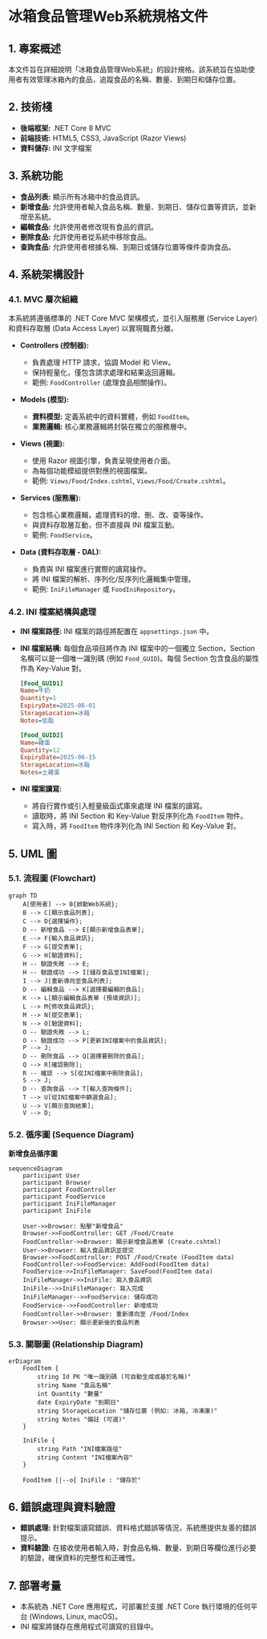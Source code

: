 # 冰箱食品管理Web系統規格文件

## 1. 專案概述

本文件旨在詳細說明「冰箱食品管理Web系統」的設計規格。該系統旨在協助使用者有效管理冰箱內的食品，追蹤食品的名稱、數量、到期日和儲存位置。

## 2. 技術棧

*   **後端框架:** .NET Core 8 MVC
*   **前端技術:** HTML5, CSS3, JavaScript (Razor Views)
*   **資料儲存:** INI 文字檔案

## 3. 系統功能

*   **食品列表:** 顯示所有冰箱中的食品資訊。
*   **新增食品:** 允許使用者輸入食品名稱、數量、到期日、儲存位置等資訊，並新增至系統。
*   **編輯食品:** 允許使用者修改現有食品的資訊。
*   **刪除食品:** 允許使用者從系統中移除食品。
*   **查詢食品:** 允許使用者根據名稱、到期日或儲存位置等條件查詢食品。

## 4. 系統架構設計

### 4.1. MVC 層次組織

本系統將遵循標準的 .NET Core MVC 架構模式，並引入服務層 (Service Layer) 和資料存取層 (Data Access Layer) 以實現職責分離。

*   **Controllers (控制器):**
    *   負責處理 HTTP 請求，協調 Model 和 View。
    *   保持輕量化，僅包含請求處理和結果返回邏輯。
    *   範例: `FoodController` (處理食品相關操作)。

*   **Models (模型):**
    *   **資料模型:** 定義系統中的資料實體，例如 `FoodItem`。
    *   **業務邏輯:** 核心業務邏輯將封裝在獨立的服務層中。

*   **Views (視圖):**
    *   使用 Razor 視圖引擎，負責呈現使用者介面。
    *   為每個功能模組提供對應的視圖檔案。
    *   範例: `Views/Food/Index.cshtml`, `Views/Food/Create.cshtml`。

*   **Services (服務層):**
    *   包含核心業務邏輯，處理資料的增、刪、改、查等操作。
    *   與資料存取層互動，但不直接與 INI 檔案互動。
    *   範例: `FoodService`。

*   **Data (資料存取層 - DAL):**
    *   負責與 INI 檔案進行實際的讀寫操作。
    *   將 INI 檔案的解析、序列化/反序列化邏輯集中管理。
    *   範例: `IniFileManager` 或 `FoodIniRepository`。

### 4.2. INI 檔案結構與處理

*   **INI 檔案路徑:** INI 檔案的路徑將配置在 `appsettings.json` 中。
*   **INI 檔案結構:** 每個食品項目將作為 INI 檔案中的一個獨立 Section，Section 名稱可以是一個唯一識別碼 (例如 `Food_GUID`)。每個 Section 包含食品的屬性作為 Key-Value 對。

    ```ini
    [Food_GUID1]
    Name=牛奶
    Quantity=1
    ExpiryDate=2025-06-01
    StorageLocation=冰箱
    Notes=低脂

    [Food_GUID2]
    Name=雞蛋
    Quantity=12
    ExpiryDate=2025-06-15
    StorageLocation=冰箱
    Notes=土雞蛋
    ```

*   **INI 檔案讀寫:**
    *   將自行實作或引入輕量級函式庫來處理 INI 檔案的讀寫。
    *   讀取時，將 INI Section 和 Key-Value 對反序列化為 `FoodItem` 物件。
    *   寫入時，將 `FoodItem` 物件序列化為 INI Section 和 Key-Value 對。

## 5. UML 圖

### 5.1. 流程圖 (Flowchart)

```mermaid
graph TD
    A[使用者] --> B{啟動Web系統};
    B --> C[顯示食品列表];
    C --> D{選擇操作};
    D -- 新增食品 --> E[顯示新增食品表單];
    E --> F{輸入食品資訊};
    F --> G[提交表單];
    G --> H[驗證資料];
    H -- 驗證失敗 --> E;
    H -- 驗證成功 --> I[儲存食品至INI檔案];
    I --> J[重新導向至食品列表];
    D -- 編輯食品 --> K[選擇要編輯的食品];
    K --> L[顯示編輯食品表單 (預填資訊)];
    L --> M{修改食品資訊};
    M --> N[提交表單];
    N --> O[驗證資料];
    O -- 驗證失敗 --> L;
    O -- 驗證成功 --> P[更新INI檔案中的食品資訊];
    P --> J;
    D -- 刪除食品 --> Q[選擇要刪除的食品];
    Q --> R[確認刪除];
    R -- 確認 --> S[從INI檔案中刪除食品];
    S --> J;
    D -- 查詢食品 --> T[輸入查詢條件];
    T --> U[從INI檔案中篩選食品];
    U --> V[顯示查詢結果];
    V --> D;
```

### 5.2. 循序圖 (Sequence Diagram)

**新增食品循序圖**

```mermaid
sequenceDiagram
    participant User
    participant Browser
    participant FoodController
    participant FoodService
    participant IniFileManager
    participant IniFile

    User->>Browser: 點擊"新增食品"
    Browser->>FoodController: GET /Food/Create
    FoodController->>Browser: 顯示新增食品表單 (Create.cshtml)
    User->>Browser: 輸入食品資訊並提交
    Browser->>FoodController: POST /Food/Create (FoodItem data)
    FoodController->>FoodService: AddFood(FoodItem data)
    FoodService->>IniFileManager: SaveFood(FoodItem data)
    IniFileManager->>IniFile: 寫入食品資訊
    IniFile-->>IniFileManager: 寫入完成
    IniFileManager-->>FoodService: 儲存成功
    FoodService-->>FoodController: 新增成功
    FoodController->>Browser: 重新導向至 /Food/Index
    Browser->>User: 顯示更新後的食品列表
```

### 5.3. 關聯圖 (Relationship Diagram)

```mermaid
erDiagram
    FoodItem {
        string Id PK "唯一識別碼 (可自動生成或基於名稱)"
        string Name "食品名稱"
        int Quantity "數量"
        date ExpiryDate "到期日"
        string StorageLocation "儲存位置 (例如: 冰箱, 冷凍庫)"
        string Notes "備註 (可選)"
    }

    IniFile {
        string Path "INI檔案路徑"
        string Content "INI檔案內容"
    }

    FoodItem ||--o{ IniFile : "儲存於"
```

## 6. 錯誤處理與資料驗證

*   **錯誤處理:** 針對檔案讀寫錯誤、資料格式錯誤等情況，系統應提供友善的錯誤提示。
*   **資料驗證:** 在接收使用者輸入時，對食品名稱、數量、到期日等欄位進行必要的驗證，確保資料的完整性和正確性。

## 7. 部署考量

*   本系統為 .NET Core 應用程式，可部署於支援 .NET Core 執行環境的任何平台 (Windows, Linux, macOS)。
*   INI 檔案將儲存在應用程式可讀寫的目錄中。